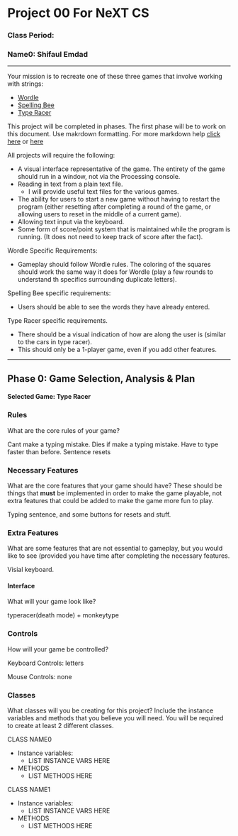 # Project 00 For NeXT CS
### Class Period:
### Name0: Shifaul Emdad
---


Your mission is to recreate one of these three games that involve working with strings:
- [Wordle](https://wordplay.com/new)
- [Spelling Bee](https://spellingbeegame.org)
- [Type Racer](https://play.typeracer.com)

This project will be completed in phases. The first phase will be to work on this document. Use makrdown formatting. For more markdown help [click here](https://github.com/adam-p/markdown-here/wiki/Markdown-Cheatsheet) or [here](https://docs.github.com/en/get-started/writing-on-github/getting-started-with-writing-and-formatting-on-github/basic-writing-and-formatting-syntax)

All projects will require the following:
- A visual interface representative of the game. The entirety of the game should run in a window, not via the Processing console.
- Reading in text from a plain text file.
  - I will provide useful text files for the various games.
- The ability for users to start a new game without having to restart the program (either resetting after completing a round of the game, or allowing users to reset in the middle of a current game).
- Allowing text input via the keyboard.
- Some form of score/point system that is maintained while the program is running. (It does not need to keep track of score after the fact).

Wordle Specific Requirements:
- Gameplay should follow Wordle rules. The coloring of the squares should work the same way it does for Wordle (play a few rounds to understand th specifics surrounding duplicate letters).

Spelling Bee specific requirements:
- Users should be able to see the words they have already entered.

Type Racer specific requirements.
- There should be a visual indication of how are along the user is (similar to the cars in type racer).
- This should only be a 1-player game, even if you add other features.


---

## Phase 0: Game Selection, Analysis & Plan

#### Selected Game: Type Racer

### Rules
What are the core rules of your game?

Cant make a typing mistake. Dies if make a typing mistake. Have to type faster than before. Sentence resets 

### Necessary Features
What are the core features that your game should have? These should be things that __must__ be implemented in order to make the game playable, not extra features that could be added to make the game more fun to play.

Typing sentence, and some buttons for resets and stuff.

### Extra Features
What are some features that are not essential to gameplay, but you would like to see (provided you have time after completing the necessary features.

Visial keyboard.

#### Interface
What will your game look like?

typeracer(death mode) + monkeytype

### Controls
How will your game be controlled?

Keyboard Controls: letters


Mouse Controls: none



### Classes
What classes will you be creating for this project? Include the instance variables and methods that you believe you will need. You will be required to create at least 2 different classes.

CLASS NAME0
- Instance variables:
  - LIST INSTANCE VARS HERE
- METHODS
  - LIST METHODS HERE

CLASS NAME1
- Instance variables:
  - LIST INSTANCE VARS HERE
- METHODS
  - LIST METHODS HERE
